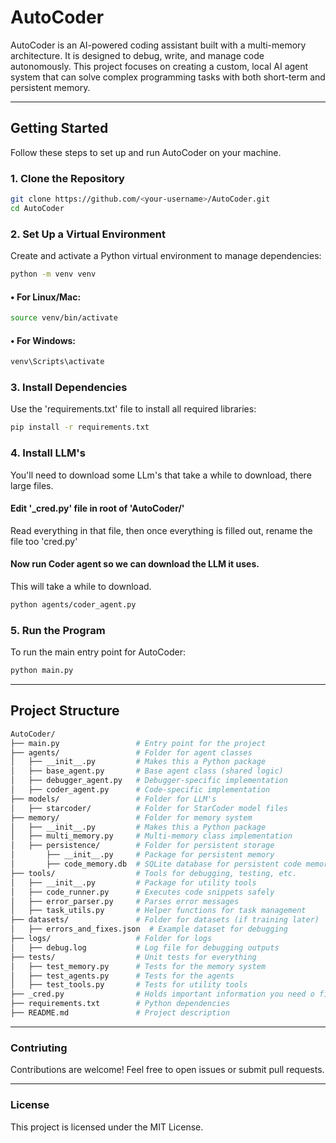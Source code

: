 # AutoCoder

AutoCoder is an AI-powered coding assistant built with a multi-memory architecture. It is designed to debug, write, and manage code autonomously. This project focuses on creating a custom, local AI agent system that can solve complex programming tasks with both short-term and persistent memory.

---

## **Getting Started**

Follow these steps to set up and run AutoCoder on your machine.

### **1. Clone the Repository**
```bash
git clone https://github.com/<your-username>/AutoCoder.git
cd AutoCoder
```

### **2. Set Up a Virtual Environment**
Create and activate a Python virtual environment to manage dependencies:
```bash
python -m venv venv
```

#### • For Linux/Mac:
```bash
source venv/bin/activate
```

#### • For Windows:
```bash
venv\Scripts\activate
```

### **3. Install Dependencies**
Use the 'requirements.txt' file to install all required libraries:
```bash
pip install -r requirements.txt
```

### **4. Install LLM's**
You'll need to download some LLm's that take a while to download, there large files.

#### Edit '_cred.py' file in root of 'AutoCoder/'
Read everything in that file, then once everything is filled out, rename the file too 'cred.py'

#### Now run Coder agent so we can download the LLM it uses.
This will take a while to download.
```bash
python agents/coder_agent.py
```

### **5. Run the Program**
To run the main entry point for AutoCoder:
```bash
python main.py
```

---

## **Project Structure**
```bash
AutoCoder/
├── main.py                 # Entry point for the project
├── agents/                 # Folder for agent classes
│   ├── __init__.py         # Makes this a Python package
│   ├── base_agent.py       # Base agent class (shared logic)
│   ├── debugger_agent.py   # Debugger-specific implementation
│   ├── coder_agent.py      # Code-specific implementation
├── models/                 # Folder for LLM's
│   ├── starcoder/          # Folder for StarCoder model files
├── memory/                 # Folder for memory system
│   ├── __init__.py         # Makes this a Python package
│   ├── multi_memory.py     # Multi-memory class implementation
│   ├── persistence/        # Folder for persistent storage
│       ├── __init__.py     # Package for persistent memory
│       ├── code_memory.db  # SQLite database for persistent code memory
├── tools/                  # Tools for debugging, testing, etc.
│   ├── __init__.py         # Package for utility tools
│   ├── code_runner.py      # Executes code snippets safely
│   ├── error_parser.py     # Parses error messages
│   ├── task_utils.py       # Helper functions for task management
├── datasets/               # Folder for datasets (if training later)
│   ├── errors_and_fixes.json  # Example dataset for debugging
├── logs/                   # Folder for logs
│   ├── debug.log           # Log file for debugging outputs
├── tests/                  # Unit tests for everything
│   ├── test_memory.py      # Tests for the memory system
│   ├── test_agents.py      # Tests for the agents
│   ├── test_tools.py       # Tests for utility tools
├── _cred.py                # Holds important information you need o fill out, then rename to 'cred.py'
├── requirements.txt        # Python dependencies
├── README.md               # Project description
```

---

### Contriuting
Contributions are welcome! Feel free to open issues or submit pull requests.

---

### License
This project is licensed under the MIT License.